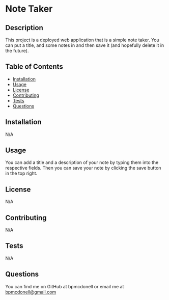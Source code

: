# Note Taker

## Description
This project is a deployed web application that is a simple note taker. You can put a title, and some notes in and then save it (and hopefully delete it in the future).

## Table of Contents
* [Installation](#installation)
* [Usage](#usage)
* [License](#license)
* [Contributing](#contributing)
* [Tests](#tests)
* [Questions](#questions)

## Installation
N/A

## Usage
You can add a title and a description of your note by typing them into the respective fields. Then you can save your note by clicking the save button in the top right.

## License
N/A


## Contributing
N/A

## Tests
N/A

## Questions
You can find me on GitHub at bpmcdonell or email me at bpmcdonell@gmail.com